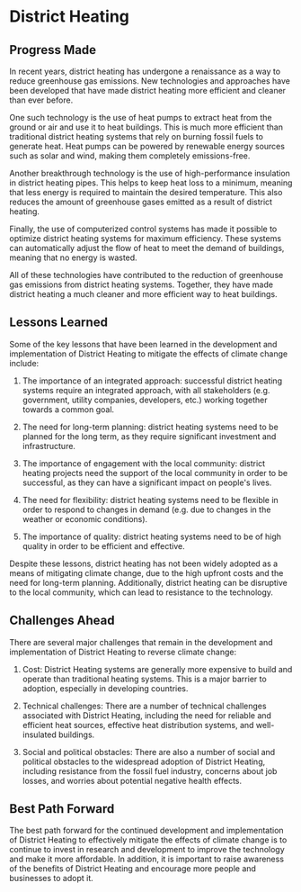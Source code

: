 # District Heating

## Progress Made

In recent years, district heating has undergone a renaissance as a way to reduce greenhouse gas emissions. New technologies and approaches have been developed that have made district heating more efficient and cleaner than ever before.

One such technology is the use of heat pumps to extract heat from the ground or air and use it to heat buildings. This is much more efficient than traditional district heating systems that rely on burning fossil fuels to generate heat. Heat pumps can be powered by renewable energy sources such as solar and wind, making them completely emissions-free.

Another breakthrough technology is the use of high-performance insulation in district heating pipes. This helps to keep heat loss to a minimum, meaning that less energy is required to maintain the desired temperature. This also reduces the amount of greenhouse gases emitted as a result of district heating.

Finally, the use of computerized control systems has made it possible to optimize district heating systems for maximum efficiency. These systems can automatically adjust the flow of heat to meet the demand of buildings, meaning that no energy is wasted.

All of these technologies have contributed to the reduction of greenhouse gas emissions from district heating systems. Together, they have made district heating a much cleaner and more efficient way to heat buildings.

## Lessons Learned

Some of the key lessons that have been learned in the development and implementation of District Heating to mitigate the effects of climate change include:

1. The importance of an integrated approach: successful district heating systems require an integrated approach, with all stakeholders (e.g. government, utility companies, developers, etc.) working together towards a common goal.

2. The need for long-term planning: district heating systems need to be planned for the long term, as they require significant investment and infrastructure.

3. The importance of engagement with the local community: district heating projects need the support of the local community in order to be successful, as they can have a significant impact on people's lives.

4. The need for flexibility: district heating systems need to be flexible in order to respond to changes in demand (e.g. due to changes in the weather or economic conditions).

5. The importance of quality: district heating systems need to be of high quality in order to be efficient and effective.

Despite these lessons, district heating has not been widely adopted as a means of mitigating climate change, due to the high upfront costs and the need for long-term planning. Additionally, district heating can be disruptive to the local community, which can lead to resistance to the technology.

## Challenges Ahead

There are several major challenges that remain in the development and implementation of District Heating to reverse climate change:

1. Cost: District Heating systems are generally more expensive to build and operate than traditional heating systems. This is a major barrier to adoption, especially in developing countries.

2. Technical challenges: There are a number of technical challenges associated with District Heating, including the need for reliable and efficient heat sources, effective heat distribution systems, and well-insulated buildings.

3. Social and political obstacles: There are also a number of social and political obstacles to the widespread adoption of District Heating, including resistance from the fossil fuel industry, concerns about job losses, and worries about potential negative health effects.

## Best Path Forward

The best path forward for the continued development and implementation of District Heating to effectively mitigate the effects of climate change is to continue to invest in research and development to improve the technology and make it more affordable. In addition, it is important to raise awareness of the benefits of District Heating and encourage more people and businesses to adopt it.
